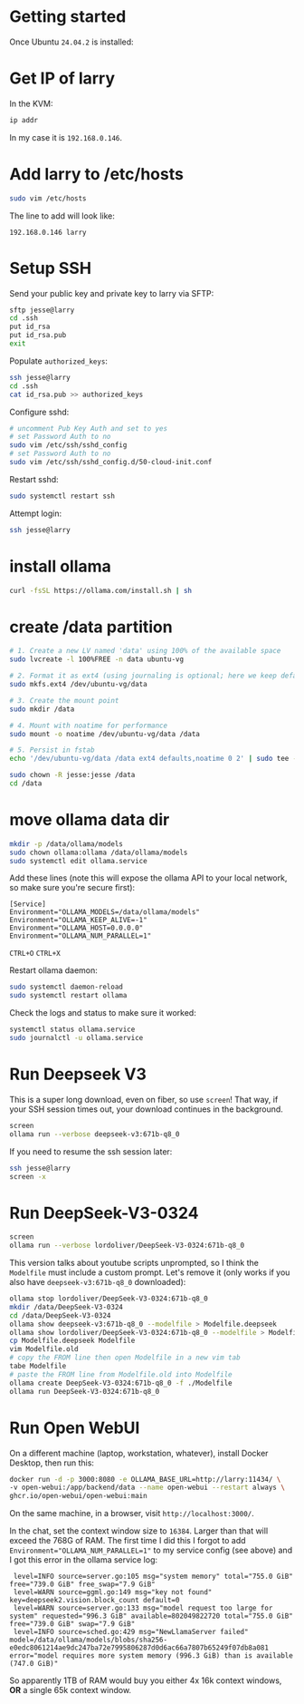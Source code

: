 # Getting started
Once Ubuntu `24.04.2` is installed:

# Get IP of larry
In the KVM:
```bash
ip addr
```

In my case it is `192.168.0.146`.

# Add larry to /etc/hosts
```bash
sudo vim /etc/hosts
```

The line to add will look like:
```
192.168.0.146 larry
```

# Setup SSH
Send your public key and private key to larry via SFTP:
```bash
sftp jesse@larry
cd .ssh
put id_rsa
put id_rsa.pub
exit
```

Populate `authorized_keys`:
```bash
ssh jesse@larry
cd .ssh
cat id_rsa.pub >> authorized_keys
```

Configure sshd:
```bash
# uncomment Pub Key Auth and set to yes
# set Password Auth to no
sudo vim /etc/ssh/sshd_config
# set Password Auth to no
sudo vim /etc/ssh/sshd_config.d/50-cloud-init.conf
```

Restart sshd:
```bash
sudo systemctl restart ssh
```

Attempt login:
```bash
ssh jesse@larry
```

# install ollama
```bash
curl -fsSL https://ollama.com/install.sh | sh
```

# create /data partition
```bash
# 1. Create a new LV named 'data' using 100% of the available space
sudo lvcreate -l 100%FREE -n data ubuntu-vg

# 2. Format it as ext4 (using journaling is optional; here we keep defaults)
sudo mkfs.ext4 /dev/ubuntu-vg/data

# 3. Create the mount point
sudo mkdir /data

# 4. Mount with noatime for performance
sudo mount -o noatime /dev/ubuntu-vg/data /data

# 5. Persist in fstab
echo '/dev/ubuntu-vg/data /data ext4 defaults,noatime 0 2' | sudo tee -a /etc/fstab

sudo chown -R jesse:jesse /data
cd /data
```


# move ollama data dir
```bash
mkdir -p /data/ollama/models
sudo chown ollama:ollama /data/ollama/models
sudo systemctl edit ollama.service
```

Add these lines (note this will expose the ollama API to your local network, so make sure you're secure first):

```
[Service]
Environment="OLLAMA_MODELS=/data/ollama/models"
Environment="OLLAMA_KEEP_ALIVE=-1"
Environment="OLLAMA_HOST=0.0.0.0"
Environment="OLLAMA_NUM_PARALLEL=1"
```

`CTRL+O`
`CTRL+X`

Restart ollama daemon:
```bash
sudo systemctl daemon-reload
sudo systemctl restart ollama
```

Check the logs and status to make sure it worked:
```bash
systemctl status ollama.service
sudo journalctl -u ollama.service
```

# Run Deepseek V3
This is a super long download, even on fiber, so use `screen`! That way,
if your SSH session times out, your download continues in the background.
```bash
screen
ollama run --verbose deepseek-v3:671b-q8_0
```

If you need to resume the ssh session later:
```bash
ssh jesse@larry
screen -x
```

# Run DeepSeek-V3-0324
```bash
screen
ollama run --verbose lordoliver/DeepSeek-V3-0324:671b-q8_0
```

This version talks about youtube scripts unprompted, so I think the `Modelfile` must include a custom prompt.
Let's remove it (only works if you also have `deepseek-v3:671b-q8_0` downloaded):

```bash
ollama stop lordoliver/DeepSeek-V3-0324:671b-q8_0
mkdir /data/DeepSeek-V3-0324
cd /data/DeepSeek-V3-0324
ollama show deepseek-v3:671b-q8_0 --modelfile > Modelfile.deepseek
ollama show lordoliver/DeepSeek-V3-0324:671b-q8_0 --modelfile > Modelfile.old
cp Modelfile.deepseek Modelfile
vim Modelfile.old
# copy the FROM line then open Modelfile in a new vim tab
tabe Modelfile
# paste the FROM line from Modelfile.old into Modelfile
ollama create DeepSeek-V3-0324:671b-q8_0 -f ./Modelfile
ollama run DeepSeek-V3-0324:671b-q8_0
```

# Run Open WebUI
On a different machine (laptop, workstation, whatever), install Docker Desktop, then run this:

```bash
docker run -d -p 3000:8080 -e OLLAMA_BASE_URL=http://larry:11434/ \
-v open-webui:/app/backend/data --name open-webui --restart always \
ghcr.io/open-webui/open-webui:main
```

On the same machine, in a browser, visit `http://localhost:3000/`.

In the chat, set the context window size to `16384`. Larger than that will exceed the 768G of RAM.
The first time I did this I forgot to add `Environment="OLLAMA_NUM_PARALLEL=1"` to my service config (see above)
and I got this error in the ollama service log:

```
 level=INFO source=server.go:105 msg="system memory" total="755.0 GiB" free="739.0 GiB" free_swap="7.9 GiB"
 level=WARN source=ggml.go:149 msg="key not found" key=deepseek2.vision.block_count default=0
 level=WARN source=server.go:133 msg="model request too large for system" requested="996.3 GiB" available=802049822720 total="755.0 GiB" free="739.0 GiB" swap="7.9 GiB"
 level=INFO source=sched.go:429 msg="NewLlamaServer failed" model=/data/ollama/models/blobs/sha256-e0edc8061214ae9dc247ba72e7995806287d0d6ac66a7807b65249f07db8a081 error="model requires more system memory (996.3 GiB) than is available (747.0 GiB)"
```

So apparently 1TB of RAM would buy you either 4x 16k context windows, **OR** a single 65k context window.
